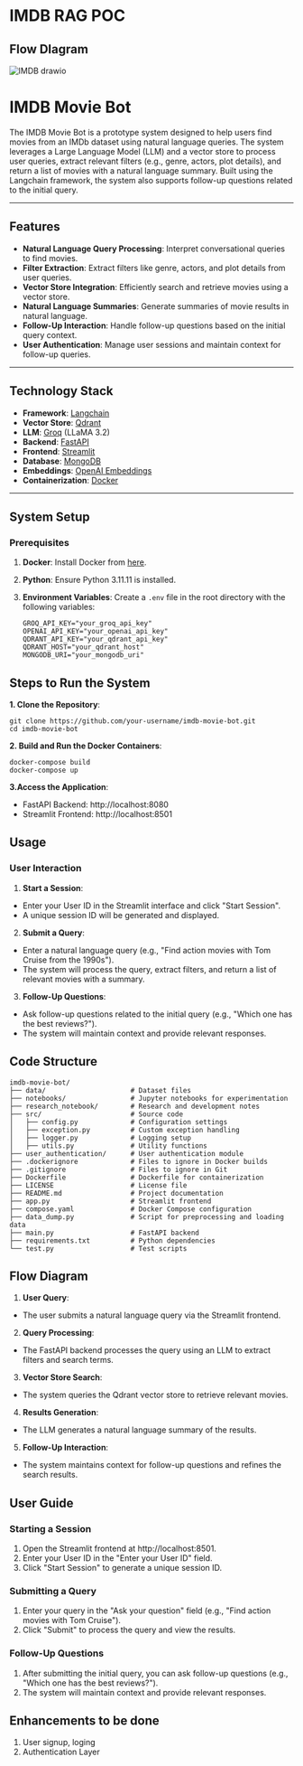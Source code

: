 # IMDB RAG POC

## Flow DIagram

![IMDB drawio](https://github.com/user-attachments/assets/a5f9000f-8f85-482b-ae10-6965d4e45c26)

# IMDB Movie Bot

The IMDB Movie Bot is a prototype system designed to help users find movies from an IMDb dataset using natural language queries. The system leverages a Large Language Model (LLM) and a vector store to process user queries, extract relevant filters (e.g., genre, actors, plot details), and return a list of movies with a natural language summary. Built using the Langchain framework, the system also supports follow-up questions related to the initial query.

---

## **Features**

- **Natural Language Query Processing**: Interpret conversational queries to find movies.
- **Filter Extraction**: Extract filters like genre, actors, and plot details from user queries.
- **Vector Store Integration**: Efficiently search and retrieve movies using a vector store.
- **Natural Language Summaries**: Generate summaries of movie results in natural language.
- **Follow-Up Interaction**: Handle follow-up questions based on the initial query context.
- **User Authentication**: Manage user sessions and maintain context for follow-up queries.

---

## **Technology Stack**

- **Framework**: [Langchain](https://www.langchain.com/)
- **Vector Store**: [Qdrant](https://qdrant.tech/)
- **LLM**: [Groq](https://groq.com/) (LLaMA 3.2)
- **Backend**: [FastAPI](https://fastapi.tiangolo.com/)
- **Frontend**: [Streamlit](https://streamlit.io/)
- **Database**: [MongoDB](https://www.mongodb.com/)
- **Embeddings**: [OpenAI Embeddings](https://platform.openai.com/docs/guides/embeddings)
- **Containerization**: [Docker](https://www.docker.com/)

---

## **System Setup**

### **Prerequisites**

1. **Docker**: Install Docker from [here](https://docs.docker.com/get-docker/).
2. **Python**: Ensure Python 3.11.11 is installed.
3. **Environment Variables**: Create a `.env` file in the root directory with the following variables:

   ```env
   GROQ_API_KEY="your_groq_api_key"
   OPENAI_API_KEY="your_openai_api_key"
   QDRANT_API_KEY="your_qdrant_api_key"
   QDRANT_HOST="your_qdrant_host"
   MONGODB_URI="your_mongodb_uri"

## Steps to Run the System
**1. Clone the Repository**:

```
git clone https://github.com/your-username/imdb-movie-bot.git
cd imdb-movie-bot
```

**2. Build and Run the Docker Containers**:

```
docker-compose build
docker-compose up
```
**3.Access the Application**:
- FastAPI Backend: http://localhost:8080
- Streamlit Frontend: http://localhost:8501

## Usage
### User Interaction
1. **Start a Session**:
- Enter your User ID in the Streamlit interface and click "Start Session".
- A unique session ID will be generated and displayed.

2. **Submit a Query**:
- Enter a natural language query (e.g., "Find action movies with Tom Cruise from the 1990s").
- The system will process the query, extract filters, and return a list of relevant movies with a summary.

3. **Follow-Up Questions**:
- Ask follow-up questions related to the initial query (e.g., "Which one has the best reviews?").
- The system will maintain context and provide relevant responses.

## Code Structure

```
imdb-movie-bot/
├── data/                     # Dataset files
├── notebooks/                # Jupyter notebooks for experimentation
├── research_notebook/        # Research and development notes
├── src/                      # Source code
│   ├── config.py             # Configuration settings
│   ├── exception.py          # Custom exception handling
│   ├── logger.py             # Logging setup
│   ├── utils.py              # Utility functions
├── user_authentication/      # User authentication module
├── .dockerignore             # Files to ignore in Docker builds
├── .gitignore                # Files to ignore in Git
├── Dockerfile                # Dockerfile for containerization
├── LICENSE                   # License file
├── README.md                 # Project documentation
├── app.py                    # Streamlit frontend
├── compose.yaml              # Docker Compose configuration
├── data_dump.py              # Script for preprocessing and loading data
├── main.py                   # FastAPI backend
├── requirements.txt          # Python dependencies
└── test.py                   # Test scripts
```

## Flow Diagram
1. **User Query**:
- The user submits a natural language query via the Streamlit frontend.

2. **Query Processing**:
- The FastAPI backend processes the query using an LLM to extract filters and search terms.

3. **Vector Store Search**:
- The system queries the Qdrant vector store to retrieve relevant movies.

4. **Results Generation**:
- The LLM generates a natural language summary of the results.

5. **Follow-Up Interaction**:
- The system maintains context for follow-up questions and refines the search results.

## User Guide
### Starting a Session
1. Open the Streamlit frontend at http://localhost:8501.
2. Enter your User ID in the "Enter your User ID" field.
3. Click "Start Session" to generate a unique session ID.

### Submitting a Query
1. Enter your query in the "Ask your question" field (e.g., "Find action movies with Tom Cruise").
2. Click "Submit" to process the query and view the results.

### Follow-Up Questions
1. After submitting the initial query, you can ask follow-up questions (e.g., "Which one has the best reviews?").
2. The system will maintain context and provide relevant responses.

## Enhancements to be done
1. User signup, loging
2. Authentication Layer

